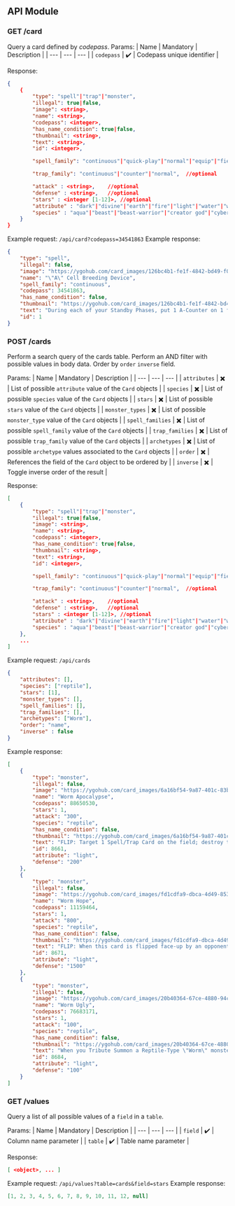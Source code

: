 ## API Module

### GET /card
Query a card defined by *codepass*.
Params:
| Name | Mandatory | Description |
| --- | --- | --- |
| `codepass` | :heavy_check_mark: | Codepass unique identifier |

Response:
```json
{
    {
        "type": "spell"|"trap"|"monster",
        "illegal": true|false,
        "image": <string>,
        "name": <string>,
        "codepass": <integer>,
        "has_name_condition": true|false,
        "thumbnail": <string>,
        "text": <string>,
        "id": <integer>,

        "spell_family": "continuous"|"quick-play"|"normal"|"equip"|"field"|"ritual", // optional

        "trap_family": "continuous"|"counter"|"normal",  //optional

        "attack" : <string>,    //optional
        "defense" : <string>,   //optional
        "stars" : <integer [1-12]>, //optional
        "attribute" : "dark"|"divine"|"earth"|"fire"|"light"|"water"|"wind",    //optional
        "species" : "aqua"|"beast"|"beast-warrior"|"creator god"|"cyberse"|"dinosaur"|"divine-beast"|"dragon"|"fairy"|"fiend"|"fish"|"insect"|"machine"|"plant"|"psychic"|"pyro"|"reptile"|"rock"|"sea serpent"|"spellcaster"|"thunder"|"warrior"|"winged beast"|"wyrm"|"zombie",   //optional
    }
}
```

Example request:
```/api/card?codepass=34541863```
Example response:
```json
{
    "type": "spell",
    "illegal": false,
    "image": "https://ygohub.com/card_images/126bc4b1-fe1f-4842-bd49-f06537c7ecbe.jpg",
    "name": "\"A\" Cell Breeding Device",
    "spell_family": "continuous",
    "codepass": 34541863,
    "has_name_condition": false,
    "thumbnail": "https://ygohub.com/card_images/126bc4b1-fe1f-4842-bd49-f06537c7ecbe_thumbnail.jpg",
    "text": "During each of your Standby Phases, put 1 A-Counter on 1 face-up monster your opponent controls.",
    "id": 1
}
```

### POST /cards

Perform a search query of the cards table. Perform an AND filter with possible values in body data. Order by `order` `inverse` field.

Params:
| Name | Mandatory | Description |
| --- | --- | --- |
| `attributes` | :heavy_multiplication_x: | List of possible `attribute` value of the `Card` objects |
| `species` | :heavy_multiplication_x: | List of possible `species` value of the `Card` objects |
| `stars` | :heavy_multiplication_x: | List of possible `stars` value of the `Card` objects |
| `monster_types` | :heavy_multiplication_x: | List of possible `monster_type` value of the `Card` objects |
| `spell_families` | :heavy_multiplication_x: | List of possible `spell_family` value of the `Card` objects |
| `trap_families` | :heavy_multiplication_x: | List of possible `trap_family` value of the `Card` objects |
| `archetypes`  | :heavy_multiplication_x: | List of possible `archetype` values associated to the `Card` objects |
| `order`  | :heavy_multiplication_x: | References the field of the `Card` object to be ordered by |
| `inverse` | :heavy_multiplication_x: | Toggle inverse order of the result |

Response:
```json
[
    {
        "type": "spell"|"trap"|"monster",
        "illegal": true|false,
        "image": <string>,
        "name": <string>,
        "codepass": <integer>,
        "has_name_condition": true|false,
        "thumbnail": <string>,
        "text": <string>,
        "id": <integer>,

        "spell_family": "continuous"|"quick-play"|"normal"|"equip"|"field"|"ritual", // optional

        "trap_family": "continuous"|"counter"|"normal",  //optional

        "attack" : <string>,    //optional
        "defense" : <string>,   //optional
        "stars" : <integer [1-12]>, //optional
        "attribute" : "dark"|"divine"|"earth"|"fire"|"light"|"water"|"wind",    //optional
        "species" : "aqua"|"beast"|"beast-warrior"|"creator god"|"cyberse"|"dinosaur"|"divine-beast"|"dragon"|"fairy"|"fiend"|"fish"|"insect"|"machine"|"plant"|"psychic"|"pyro"|"reptile"|"rock"|"sea serpent"|"spellcaster"|"thunder"|"warrior"|"winged beast"|"wyrm"|"zombie",   //optional
    },
    ...
]
```

Example request:
```/api/cards```
```json
{
	"attributes": [],
	"species": ["reptile"],
	"stars": [1],
	"monster_types": [],
	"spell_families": [],
	"trap_families": [],
	"archetypes": ["Worm"],
	"order": "name",
	"inverse" : false
}
```
Example response:
```json
[
    {
        "type": "monster",
        "illegal": false,
        "image": "https://ygohub.com/card_images/6a16bf54-9a87-401c-83b4-f02ffc197999.jpg",
        "name": "Worm Apocalypse",
        "codepass": 88650530,
        "stars": 1,
        "attack": "300",
        "species": "reptile",
        "has_name_condition": false,
        "thumbnail": "https://ygohub.com/card_images/6a16bf54-9a87-401c-83b4-f02ffc197999_thumbnail.jpg",
        "text": "FLIP: Target 1 Spell/Trap Card on the field; destroy that target.",
        "id": 8661,
        "attribute": "light",
        "defense": "200"
    },
    {
        "type": "monster",
        "illegal": false,
        "image": "https://ygohub.com/card_images/fd1cdfa9-dbca-4d49-853d-7f2cf4950512.jpg",
        "name": "Worm Hope",
        "codepass": 11159464,
        "stars": 1,
        "attack": "800",
        "species": "reptile",
        "has_name_condition": false,
        "thumbnail": "https://ygohub.com/card_images/fd1cdfa9-dbca-4d49-853d-7f2cf4950512_thumbnail.jpg",
        "text": "FLIP: When this card is flipped face-up by an opponent's monster's attack, draw 1 card.When this card is sent from the field to the Graveyard, send 1 card from your hand to the Graveyard.",
        "id": 8671,
        "attribute": "light",
        "defense": "1500"
    },
    {
        "type": "monster",
        "illegal": false,
        "image": "https://ygohub.com/card_images/20b40364-67ce-4880-94c3-fecda7d7f897.jpg",
        "name": "Worm Ugly",
        "codepass": 76683171,
        "stars": 1,
        "attack": "100",
        "species": "reptile",
        "has_name_condition": false,
        "thumbnail": "https://ygohub.com/card_images/20b40364-67ce-4880-94c3-fecda7d7f897_thumbnail.jpg",
        "text": "When you Tribute Summon a Reptile-Type \"Worm\" monster by Tributing this card, you can Special Summon this card from your Graveyard to your opponent's side of the field, in face-up Attack Position.",
        "id": 8684,
        "attribute": "light",
        "defense": "100"
    }
]
```

### GET /values

Query a list of all possible values of a `field` in a `table`.

Params: 
| Name | Mandatory | Description |
| --- | --- | --- |
| `field` | :heavy_check_mark: | Column name parameter |
| `table` | :heavy_check_mark: | Table name parameter |

Response:
```json
[ <object>, ... ]
```

Example request:
```/api/values?table=cards&field=stars```
Example response:
```json
[1, 2, 3, 4, 5, 6, 7, 8, 9, 10, 11, 12, null]
```